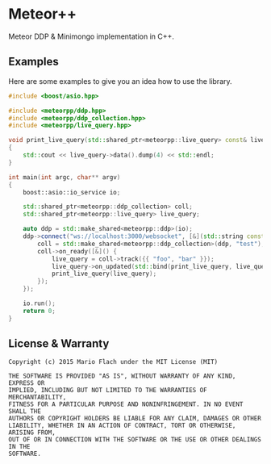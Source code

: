 Meteor++
========

Meteor DDP & Minimongo implementation in C++.


Examples
--------

Here are some examples to give you an idea how to use the library.

```c++
#include <boost/asio.hpp>

#include <meteorpp/ddp.hpp>
#include <meteorpp/ddp_collection.hpp>
#include <meteorpp/live_query.hpp>

void print_live_query(std::shared_ptr<meteorpp::live_query> const& live_query)
{
    std::cout << live_query->data().dump(4) << std::endl;
}

int main(int argc, char** argv)
{
    boost::asio::io_service io;

    std::shared_ptr<meteorpp::ddp_collection> coll;
    std::shared_ptr<meteorpp::live_query> live_query;

    auto ddp = std::make_shared<meteorpp::ddp>(io);
    ddp->connect("ws://localhost:3000/websocket", [&](std::string const& id) {
        coll = std::make_shared<meteorpp::ddp_collection>(ddp, "test");
        coll->on_ready([&]() {
            live_query = coll->track({{ "foo", "bar" }});
            live_query->on_updated(std::bind(print_live_query, live_query));
            print_live_query(live_query);
        });
    });

    io.run();
    return 0;
}
```

License & Warranty
------------------

    Copyright (c) 2015 Mario Flach under the MIT License (MIT)

    THE SOFTWARE IS PROVIDED "AS IS", WITHOUT WARRANTY OF ANY KIND, EXPRESS OR
    IMPLIED, INCLUDING BUT NOT LIMITED TO THE WARRANTIES OF MERCHANTABILITY,
    FITNESS FOR A PARTICULAR PURPOSE AND NONINFRINGEMENT. IN NO EVENT SHALL THE
    AUTHORS OR COPYRIGHT HOLDERS BE LIABLE FOR ANY CLAIM, DAMAGES OR OTHER
    LIABILITY, WHETHER IN AN ACTION OF CONTRACT, TORT OR OTHERWISE, ARISING FROM,
    OUT OF OR IN CONNECTION WITH THE SOFTWARE OR THE USE OR OTHER DEALINGS IN THE
    SOFTWARE.
